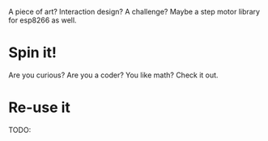 A piece of art? Interaction design? A challenge? Maybe a step motor library for esp8266 as well. 

# Spin it!

Are you curious? Are you a coder? You like math? Check it out. 

# Re-use it

TODO: 



